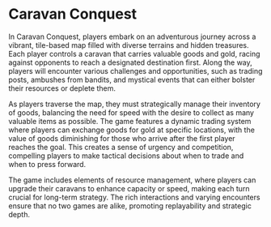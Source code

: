# Caravan Conquest

In Caravan Conquest, players embark on an adventurous journey across a vibrant,
tile-based map filled with diverse terrains and hidden treasures. Each player
controls a caravan that carries valuable goods and gold, racing against opponents
to reach a designated destination first. Along the way, players will encounter
various challenges and opportunities, such as trading posts, ambushes from bandits,
and mystical events that can either bolster their resources or deplete them.

As players traverse the map, they must strategically manage their inventory of goods,
balancing the need for speed with the desire to collect as many valuable items
as possible. The game features a dynamic trading system where players can exchange
goods for gold at specific locations, with the value of goods diminishing for those
who arrive after the first player reaches the goal. This creates a sense of urgency
and competition, compelling players to make tactical decisions about when to trade
and when to press forward.

The game includes elements of resource management, where players can upgrade their
caravans to enhance capacity or speed, making each turn crucial for long-term strategy.
The rich interactions and varying encounters ensure that no two games are alike,
promoting replayability and strategic depth.
